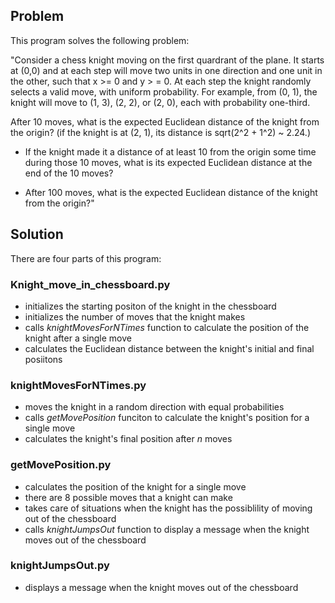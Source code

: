 ## Problem
This program solves the following problem:

"Consider a chess knight moving on the first quardrant of the plane. It starts at (0,0) and at each step will move two
units in one direction and one unit in the other, such that x >= 0 and y > = 0. At each step the knight randomly
selects a valid move, with uniform probability. For example, from (0, 1), the knight will move to (1, 3), (2, 2), or
(2, 0), each with probability one-third.

After 10 moves, what is the expected Euclidean distance of the knight from the origin? (if the knight is at (2, 1),
its distance is sqrt(2^2 + 1^2) ~ 2.24.)

- If the knight made it a distance of at least 10 from the origin some time during those 10 moves, what is its expected
Euclidean distance at the end of the 10 moves?

- After 100 moves, what is the expected Euclidean distance of the knight from the origin?"

## Solution
There are four parts of this program:
### Knight_move_in_chessboard.py
* initializes the starting positon of the knight in the chessboard
* initializes the number of moves that the knight makes
* calls *knightMovesForNTimes* function to calculate the position of the knight after a single move
* calculates the Euclidean distance between the knight's initial and final posiitons

### knightMovesForNTimes.py
- moves the knight in a random direction with equal probabilities
- calls *getMovePosition* funciton to calculate the knight's position for a single move
- calculates the knight's final position after *n* moves

### getMovePosition.py
- calculates the position of the knight for a single move
- there are 8 possible moves that a knight can make
- takes care of situations when the knight has the possiblility of moving out of the chessboard
- calls *knightJumpsOut* function to display a message when the knight moves out of the chessboard 

### knightJumpsOut.py
- displays a message when the knight moves out of the chessboard 

